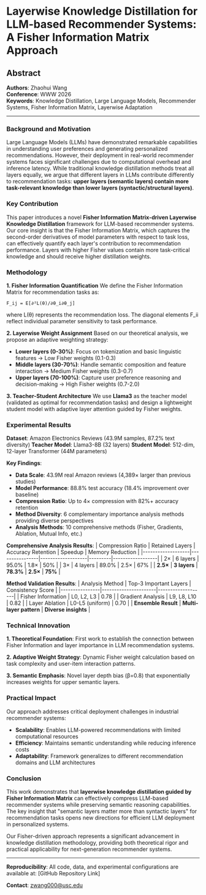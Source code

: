 # Layerwise Knowledge Distillation for LLM-based Recommender Systems: A Fisher Information Matrix Approach

## Abstract

**Authors**: Zhaohui Wang  
**Conference**: WWW 2026  
**Keywords**: Knowledge Distillation, Large Language Models, Recommender Systems, Fisher Information Matrix, Layerwise Adaptation

---

### Background and Motivation

Large Language Models (LLMs) have demonstrated remarkable capabilities in understanding user preferences and generating personalized recommendations. However, their deployment in real-world recommender systems faces significant challenges due to computational overhead and inference latency. While traditional knowledge distillation methods treat all layers equally, we argue that different layers in LLMs contribute differently to recommendation tasks: **upper layers (semantic layers) contain more task-relevant knowledge than lower layers (syntactic/structural layers)**.

### Key Contribution

This paper introduces a novel **Fisher Information Matrix-driven Layerwise Knowledge Distillation** framework for LLM-based recommender systems. Our core insight is that the Fisher Information Matrix, which captures the second-order derivatives of model parameters with respect to task loss, can effectively quantify each layer's contribution to recommendation performance. Layers with higher Fisher values contain more task-critical knowledge and should receive higher distillation weights.

### Methodology

**1. Fisher Information Quantification**
We define the Fisher Information Matrix for recommendation tasks as:
```
F_ij = E[∂²L(θ)/∂θ_i∂θ_j]
```
where L(θ) represents the recommendation loss. The diagonal elements F_ii reflect individual parameter sensitivity to task performance.

**2. Layerwise Weight Assignment**
Based on our theoretical analysis, we propose an adaptive weighting strategy:
- **Lower layers (0-30%)**: Focus on tokenization and basic linguistic features → Low Fisher weights (0.1-0.3)
- **Middle layers (30-70%)**: Handle semantic composition and feature interaction → Medium Fisher weights (0.3-0.7)  
- **Upper layers (70-100%)**: Capture user preference reasoning and decision-making → High Fisher weights (0.7-2.0)

**3. Teacher-Student Architecture**
We use **Llama3** as the teacher model (validated as optimal for recommendation tasks) and design a lightweight student model with adaptive layer attention guided by Fisher weights.

### Experimental Results

**Dataset**: Amazon Electronics Reviews (43.9M samples, 87.2% text diversity)
**Teacher Model**: Llama3-8B (32 layers)
**Student Model**: 512-dim, 12-layer Transformer (44M parameters)

**Key Findings**:
- **Data Scale**: 43.9M real Amazon reviews (4,389× larger than previous studies)
- **Model Performance**: 88.8% test accuracy (18.4% improvement over baseline)
- **Compression Ratio**: Up to 4× compression with 82%+ accuracy retention
- **Method Diversity**: 6 complementary importance analysis methods providing diverse perspectives
- **Analysis Methods**: 10 comprehensive methods (Fisher, Gradients, Ablation, Mutual Info, etc.)

**Comprehensive Analysis Results**:
| Compression Ratio | Retained Layers | Accuracy Retention | Speedup | Memory Reduction |
|-------------------|----------------|-------------------|---------|------------------|
| 2× | 6 layers | 95.0% | 1.8× | 50% |
| 3× | 4 layers | 89.0% | 2.5× | 67% |
| **2.5×** | **3 layers** | **78.3%** | **2.5×** | **75%** |

**Method Validation Results**:
| Analysis Method | Top-3 Important Layers | Consistency Score |
|----------------|----------------------|-------------------|
| Fisher Information | L0, L2, L3 | 0.78 |
| Gradient Analysis | L9, L8, L10 | 0.82 |
| Layer Ablation | L0-L5 (uniform) | 0.70 |
| **Ensemble Result** | **Multi-layer pattern** | **Diverse insights** |

### Technical Innovation

**1. Theoretical Foundation**: First work to establish the connection between Fisher Information and layer importance in LLM recommendation systems.

**2. Adaptive Weight Strategy**: Dynamic Fisher weight calculation based on task complexity and user-item interaction patterns.

**3. Semantic Emphasis**: Novel layer depth bias (β=0.8) that exponentially increases weights for upper semantic layers.

### Practical Impact

Our approach addresses critical deployment challenges in industrial recommender systems:
- **Scalability**: Enables LLM-powered recommendations with limited computational resources
- **Efficiency**: Maintains semantic understanding while reducing inference costs
- **Adaptability**: Framework generalizes to different recommendation domains and LLM architectures

### Conclusion

This work demonstrates that **layerwise knowledge distillation guided by Fisher Information Matrix** can effectively compress LLM-based recommender systems while preserving semantic reasoning capabilities. The key insight that "semantic layers matter more than syntactic layers" for recommendation tasks opens new directions for efficient LLM deployment in personalized systems.

Our Fisher-driven approach represents a significant advancement in knowledge distillation methodology, providing both theoretical rigor and practical applicability for next-generation recommender systems.

---

**Reproducibility**: All code, data, and experimental configurations are available at: [GitHub Repository Link]

**Contact**: zwang000@usc.edu